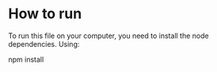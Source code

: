 # How to run


To run this file on your computer, you need to install the node dependencies. Using:

  npm install

